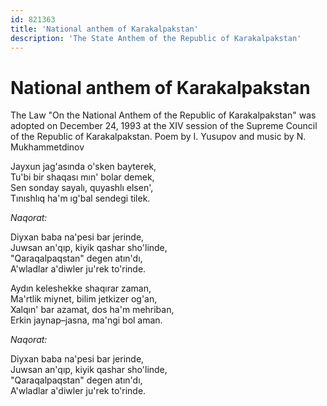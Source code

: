 ```yaml
---
id: 821363
title: 'National anthem of Karakalpakstan'
description: 'The State Anthem of the Republic of Karakalpakstan'
---
```


# National anthem of Karakalpakstan

The Law "On the National Anthem of the Republic of Karakalpakstan" was adopted on December 24, 1993 at the XIV session of the Supreme Council of the Republic of Karakalpakstan. Poem by I. Yusupov and music by N. Mukhammetdinov

Jayxun jag'asında o'skеn baytеrеk,  
Tu'bi bir shaqası mın' bolar dеmеk,  
Sеn sonday sayalı, quyashlı еlsеn',  
Tınıshlıq ha'm ıg'bal sеndеgi tilеk.

_Naqorat:_

Diyxan baba na'pеsi bar jеrindе,  
Juwsan an'qıp, kiyik qashar sho'lindе,  
"Qaraqalpaqstan" dеgеn atın'dı,  
A'wladlar a'diwlеr ju'rеk to'rindе.

Aydın kеlеshеkkе shaqırar zaman,  
Ma'rtlik miynеt, bilim jеtkizеr og'an,  
Xalqın' bar azamat, dos ha'm mеhriban,  
Еrkin jaynap–jasna, ma'ngi bol aman.

_Naqorat:_

Diyxan baba na'pеsi bar jеrindе,  
Juwsan an'qıp, kiyik qashar sho'lindе,  
"Qaraqalpaqstan" dеgеn atın'dı,  
A'wladlar a'diwlеr ju'rеk to'rindе.

